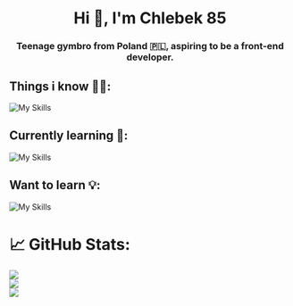 <h1 align="center">Hi 🍞, I'm Chlebek 85</h1>
<h3 align="center">Teenage gymbro from Poland 🇵🇱, aspiring to be a front-end developer.</h3>

## Things i know 💪🏻:

![My Skills](https://skillicons.dev/icons?i=html,css,sass,javascript,typescript,git,github,vscode)

## Currently learning 🧠:

![My Skills](https://skillicons.dev/icons?i=angular,reactivex)

## Want to learn 💡:

![My Skills](https://skillicons.dev/icons?i=tailwind,nodejs)

# 📈 GitHub Stats:
![](https://github-readme-stats.vercel.app/api?username=pulpetto&theme=dark&hide_border=true&include_all_commits=false&count_private=true)<br/>
![](https://github-readme-streak-stats.herokuapp.com/?user=pulpetto&theme=dark&hide_border=true)<br/>
![](https://github-readme-stats.vercel.app/api/top-langs/?username=pulpetto&theme=dark&hide_border=true&include_all_commits=true&count_private=true&layout=compact)

<!-- [![Top Langs](https://<YOUR_CUSTOM_URL>/api/top-langs/?username=assebc)](https://github.com/anuraghazra/github-readme-stats) -->
<!-- ![image](https://github-readme-stats.vercel.app/api/top-langs/?username=pulpetto&layout=compact&langs_count=8&hide_border=true&title_color=000000&icon_color=000000&text_color=000000&bg_color=ffffff) -->
